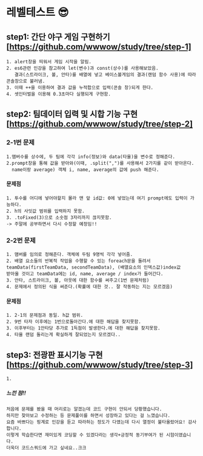 # 레벨테스트 :sunglasses:
## step1: 간단 야구 게임 구현하기 [https://github.com/wwwow/study/tree/step-1]
    1. alert창을 띄워서 게임 시작을 알림.
    2. es6관련 인강을 참고하여 let(변수)과 const(상수)를 사용해보았음. 
       결과(스트라이크, 볼, 안타)를 배열에 넣고 베이스볼게임의 결과(랜덤 함수 사용)에 따라 콘솔창으로 불러냄.
    3. 이때 ++을 이용하여 결과 값을 누적합으로 입력(콘솔 창)되게 한다.
    4. 셋인터벌을 이용해 0.3초마다 실행되게 구현함.

## step2: 팀데이터 입력 및 시합 기능 구현 [https://github.com/wwwow/study/tree/step-2]
### 2-1번 문제
    1.맴버수를 상수에, 두 팀에 각각 info(정보)와 data(타율)을 변수로 정해준다.
    2.prompt창을 통해 값을 받아와(이때, .split(",")를 사용해서 2가지를 같이 받아온다. 
      name이랑 average) 객체 i, name, average의 값에 push 해준다.
#### 문제점
    1. 투수를 어디에 넣어야할지 몰라 맨 앞 id값: 0에 넣었는데 여기 prompt에도 입력이 가능하다. 
    2. h의 사잇값 범위를 입력하지 못함.
    3. .toFixed(3)으로 소숫점 3자리까지 끊지못함.
    -> 주말에 공부하면서 다시 수정할 예정임!!

### 2-2번 문제
    1. 맴버를 임의로 정해준다. 객체에 두팀 9명씩 각각 넣어줌.
    2. 배열 요소들의 반복적 작업을 수행할 수 있는 foreach문을 돌려서 
    teamData(firstTeamData, secondTeamData), (배열요소의 인덱스값)index값
    받아올 것이고 teamData에는 id, name, average / index가 들어간다.
    3. 안타, 스트라이크, 볼, 아웃에 대한 함수를 써주고(1번 문제처럼)
    4. 문제에서 정의된 식을 써준다.(확률에 대한 것.. 잘 작동하는 지는 모르겠음)
#### 문제점
    1. 2-1의 문제점과 동일. h값 범위.
    2. 9번 타자 이후에는 1번으로돌아간다.에 대한 해답을 찾지못함.
    3. 이후부터는 1안타당 추가로 1득점이 발생한다.에 대한 해답을 찾지못함.
    4. 타율 랜덤 돌리는게 확실하게 잘되었는지 모르겠다..
## step3: 전광판 표시기능 구현 [https://github.com/wwwow/study/tree/step-3]
    1.
####
##### 느낀 점!!
    처음에 문제를 봤을 때 머리로는 알겠는데 코드 구현이 안되서 당황했습니다.
    하지만 찾아보고 수정하는 등 문제풀이를 하면서 성장하고 있다는 걸 느꼈습니다.
    요즘 바쁘다는 핑계로 인강을 듣고 따라하는 정도가 다였는데 다시 열정이 불타올랐어요! 감사합니다.
    이렇게 학습한다면 재미있게 코딩할 수 있겠다라는 생각+긍정적 동기부여가 된 시험이였습니다.
    더욱더 코드스쿼드에 가고 싶네요..크크

